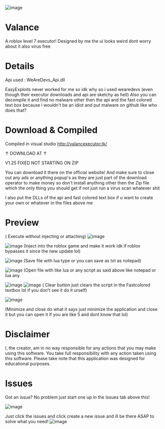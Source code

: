 ![image](https://user-images.githubusercontent.com/95067718/156919211-be970790-d861-4367-a57e-3cb1878a069e.png)

# Valance
A roblox level 7 executor! Designed by me the ui looks weird dont worry about it also virus free 

# Details

Api used : WeAreDevs_Api.dll


EasyExploits never worked for me so idk why so i used wearedevs (even though their executor downloads and api are sketchy as hell)
Also you can decompile it and find no malware other then 
the api and the fast colored text box because i wouldn't be an idiot and put malware on github like who does that?



# Download & Compiled

Compiled in visual studio
http://valancexecutor.tk/

↑ DOWNLOAD AT ↑


V1.25 FIXED NOT STARTING ON ZIP



You can download it there on the official website!
And make sure to close out any ads or anything popup's as they are just part of the download operator to make money so don't install anything other then the Zip file which the only thing you should get if not just run a virus scan whatever shit

I also put the DLLs of the api and fast colored text box if u want to create your own or whatever
in the files above me



# Preview
( Execute without injecting or attaching)
![image](https://user-images.githubusercontent.com/95067718/156877076-96ae3c95-7bb3-4de6-bef9-ed5c7fd36429.png)

![image](https://user-images.githubusercontent.com/95067718/156919228-d550684a-d810-44dd-bd80-92681d102456.png)
(Inject into the roblox game and make it work idk if roblox bypasses it since the new update lol)

![image](https://user-images.githubusercontent.com/95067718/156877112-c0231b3a-bc61-4c92-b6cc-40c06d33fc01.png)
(Save file with lua type or you can save as txt as notepad)

![image](https://user-images.githubusercontent.com/95067718/156877141-73334cc1-901e-4c02-a04c-0465c6c2e955.png)
(Open file with like lua or any script as said above like notepad or lua any

![image](https://user-images.githubusercontent.com/95067718/156877195-4b21e08c-a8c4-4c10-b180-e9f8836e7d8d.png)
![image](https://user-images.githubusercontent.com/95067718/156877207-3f14c090-d31a-469b-a7b2-924129158877.png)
( Clear button just clears the script in the Fastcolored textbox lol if you don't see it do it urself)

![image](https://user-images.githubusercontent.com/95067718/156876886-5822f9c4-e101-47ad-b2ac-44ba9c11070c.png)

(Minimize and close do what it says just minimize the application and close it but you can open it if you are like 5 and dont know that lol)



# Disclaimer
I, the creator, am in no way responsible for any actions that you may make using this software. You take full responsibility with any action taken using this software. Please take note that this application was designed for educational purposes.



# Issues
Got an issue? No problem just start one up in the Issues tab above this!

![image](https://user-images.githubusercontent.com/95067718/156877341-28f5c2d9-d8a0-45ea-b1db-c9e6486d1d76.png)

Just click the issues and click create a new issue and ill be there ASAP to solve what you need!
![image](https://user-images.githubusercontent.com/95067718/156877378-2905a3d3-09b8-421c-ab91-2ac39cd9f84f.png)


